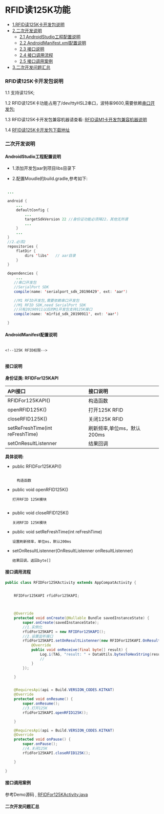 
# RFID读125K功能


* [1.RFID读125K卡开发包说明](#RFID读125K卡开发包说明)
* [2.二次开发说明](#二次开发说明)
  * [2.1 AndroidStudio工程配置说明](#AndroidStudio工程配置说明)
  * [2.2 AndroidManifest.xml配置说明](#AndroidManifest配置说明)
  * [2.3 接口说明](#接口说明)
  * [2.4 接口调用流程](#接口调用流程)
  * [2.5 接口调用案例](#接口调用案例)
* [3.二次开发问题汇总](#二次开发问题汇总)

### RFID读125K卡开发包说明

   1.1 支持读125K;

   1.2 RFID读125K卡功能占用了/dev/ttyHSL2串口，波特率9600,需要依赖[串口开发包](https://github.com/CoreWise/CWDemo#user-content-zh);

   1.3 RFID读125K卡开发包兼容机器请查看: [RFID读M1卡开发包兼容机器说明](https://github.com/CoreWise/CWDemo#user-content-zh)

   1.4 [RFID读125K卡开发包下载地址](https://github.com/CoreWise/CWDemo#user-content-zh)


### 二次开发说明

#### AndroidStudio工程配置说明

- 1.添加开发包aar到项目libs目录下

- 2.配置Moudle的build.gradle,参考如下:


```java

 ...

 android {
     ...
     defaultConfig {
         ...
         targetSdkVersion 22 //身份证功能必须降22，其他无所谓
         ...
     }
     ...
 }
 //2.必须2
 repositories {
     flatDir {
         dirs 'libs'   // aar目录
     }
 }

 dependencies {
     ...
    //串口开发包
    //SerialPort SDK
    compile(name: 'serialport_sdk_20190429', ext: 'aar')

    //M1 RFID开发包,需要依赖串口开发包
    //M1 RFID SDK,need SerialPort SDK
    //只有20190911以后的M1开发包支持125K接口
    compile(name: 'm1rfid_sdk_20190911', ext: 'aar')

 }

```


#### AndroidManifest配置说明

```

<!--125K RFID权限-->


```



#### 接口说明


**身份证类: RFIDFor125KAPI**


| API接口 | 接口说明 |
| :----- | :---- |
| RFIDFor125KAPI() | 构造函数 |
| openRFID125K() | 打开125K RFID|
| closeRFID125K() | 关闭125K RFID |
|setReFreshTime(int reFreshTime)|刷新频率,单位ms，默认200ms|
|setOnResultListenner|结果回调|



**具体说明:**

- public RFIDFor125KAPI()

  ```

    构造函数

  ```

- public void openRFID125K()

  ```
  打开RFID 125K模块


  ```


- public void closeRFID125K()

  ```
  关闭RFID 125K模块

  ```
- public void setReFreshTime(int reFreshTime)

  ```
  设置刷新频率，单位ms，默认200ms

  ```  
  
  
- setOnResultListenner(OnResultListenner onResultListenner)

  ```
  结果回调，返回byte[]

  ```




#### 接口调用流程

```java
public class RFIDFor125KActivity extends AppCompatActivity {

    
    RFIDFor125KAPI rfidFor125KAPI;
    


    @Override
    protected void onCreate(@Nullable Bundle savedInstanceState) {
        super.onCreate(savedInstanceState);
        //1.实例化
        rfidFor125KAPI = new RFIDFor125KAPI();
        //2.设置监听接口
        rfidFor125KAPI.setOnResultListenner(new RFIDFor125KAPI.OnResultListenner() {
            @Override
            public void onReceive(final byte[] result) {
                Log.i(TAG, "result: " + DataUtils.bytesToHexString(result));
                //
            }
        });

    }


    @RequiresApi(api = Build.VERSION_CODES.KITKAT)
    @Override
    protected void onResume() {
        super.onResume();
        //3.打开125K
        rfidFor125KAPI.openRFID125K();

    }

    @RequiresApi(api = Build.VERSION_CODES.KITKAT)
    @Override
    protected void onPause() {
        super.onPause();
        //4.关闭125K
        rfidFor125KAPI.closeRFID125K();

    }
    
}


```


#### 接口调用案例

参考Demo源码 , [RFIDFor125KActivity.java](https://github.com/CoreWise/CWDemo/blob/master/app/src/main/java/com/cw/demo/rfid/RFIDFor125KActivity.java)


#### 二次开发问题汇总


